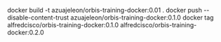 docker build -t azuajeleon/orbis-training-docker:0.01 .
docker push --disable-content-trust azuajeleon/orbis-training-docker:0.1.0
docker tag alfredcisco/orbis-training-docker:0.1.0 alfredcisco/orbis-training-docker:0.2.0

